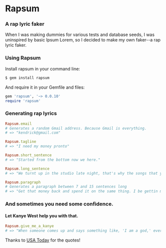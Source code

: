 # Rapsum
### A rap lyric faker

When I was making dummies for various tests and database seeds, I was uninspired by basic Ipsum Lorem, so I decided to make my own faker--a rap lyric faker.

### Using Rapsum

Install rapsum in your command line:
```bash
$ gem install rapsum
```

And require it in your Gemfile and files:
```ruby
gem 'rapsum', '~> 0.0.10'
require 'rapsum'
```

### Generating rap lyrics

```ruby
Rapsum.email
# Generates a random Gmail address. Because Gmail is everything.
# => "kendrick@gmail.com"

Rapsum.tagline
# => "I need my money pronto"

Rapsum.short_sentence
# => "Started from the bottom now we here."

Rapsum.long_sentence
# => "We turnt up in the studio late night, that's why the songs that you hear coming real tight."

Rapsum.paragraph
# Generates a paragraph between 7 and 15 sentences long
# => "Get that money back and spend it on the same thing. I be gettin money til I fall out. Girl wobble it, and Ima gobble it. Syrup got me slow like a turtle round this hoe. Better run like athletes. We turnt up in the studio late night. I call my homies, not 911. Smack it in the air. If you ain't a ho, get up out my trap house. My flow is in the pocket like wallace, I got the bounce like hydrolics. I can make a broke bitch rich. Some Spanish girls love me like I'm Aventura. I got a bitch who text me she ain't got no clothes on. Some wayyyyy, free Breezy ho."
```

### And sometimes you need some confidence.
#### Let Kanye West help you with that.

```ruby
Rapsum.give_me_a_kanye
# => "When someone comes up and says something like, 'I am a god,' everybody says 'who does he think he is?' I just told you who I thought I was. A god. I just told you. That's who I think I am."
```
Thanks to [USA Today](http://usatoday30.usatoday.com/exp/kanye/kanye.html) for the quotes!